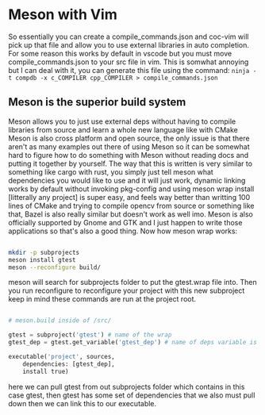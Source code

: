 # Meson with Vim

So essentially you can create a compile_commands.json and coc-vim will pick up that file and allow you to use external libraries in auto completion.
For some reason this works by default in vscode but you must move compile_commands.json to your src file in vim. This is somwhat annoying but I can
deal with it, you can generate this file using the command: `ninja -t compdb -x c_COMPILER cpp_COMPILER > compile_commands.json`

## Meson is the superior build system

Meson allows you to just use external deps without having to compile libraries from source and learn a whole new language like with CMake Meson is also
cross platform and open source, the only issue is that there aren't as many examples out there of using Meson so it can be somewhat hard to figure how
to do something with Meson without reading docs and putting it together by yourself. The way that this is written is very similar to something like
cargo with rust, you simply just tell meson what dependencies you would like to use and it will just work, dynamic linking works by default without
invoking pkg-config and using meson wrap install [litterally any project] is super easy, and feels way better than writting 100 lines of CMake and trying
to compile opencv from source or something like that, Bazel is also really similar but doesn't work as well imo. Meson is also officially supported by
Gnome and GTK and I just happen to write those applications so that's also a good thing. Now how meson wrap works:

```sh

mkdir -p subprojects
meson install gtest
meson --reconfigure build/

```

meson will search for subprojects folder to put the gtest.wrap file into. Then you run reconfigure to reconfigure your project with this new subproject 
keep in mind these commands are run at the project root.


```python

# meson.build inside of /src/

gtest = subproject('gtest') # name of the wrap
gtest_dep = gtest.get_variable('gtest_dep') # name of deps variable is [library]_dep

executable('project', sources,
	dependencies: [gtest_dep],
	install true)

```

here we can pull gtest from out subprojects folder which contains in this case gtest, then gtest has some set of dependencies that we also must pull down
then we can link this to our executable.
